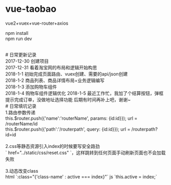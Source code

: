 # vue-taobao
vue2+vuex+vue-router+axios

npm install
<br/>
npm run dev

<br/>
# 日常更新记录
<br/>
2017-12-30 创建项目<br/>
2017-12-31 看着淘宝网的布局和逻辑开始构思<br/>
2018-1-1 初始完成页面路由、vuex创建、需要的api/json创建<br/>
2018-1-2 商品列表、商品详情布局+业务逻辑编写<br/>
2018-1-3 添加购物车组件<br/>
2018-1-4 购物车组件逻辑优化
2018-1-5 最近工作忙，我加了个结算按钮，弹框提示完成订单，没做地址选择功能 后期有时间再补上吧，谢谢~
<br/>
# 日常填坑记录
<br/>
1.路由参数传递
<br/>
this.$router.push({'name':'routerName', params: {id:id}}); url = /routerName/id
<br/>
this.$router.push({'path':'/routerpath', query: {id:id}}); url = /routerpath?id=id
<br/>
<br/>
2.css等静态资源引入index的时候要写安全路劲
<br/>
` href="../static/css/reset.css" `，这样跳转到任何页面手动刷新页面也不会加载失败
<br/>
<br/>
3.动态改变class
<br/>
html `:class="{'class-name' : active === index}"`  js `this.active = index;`
